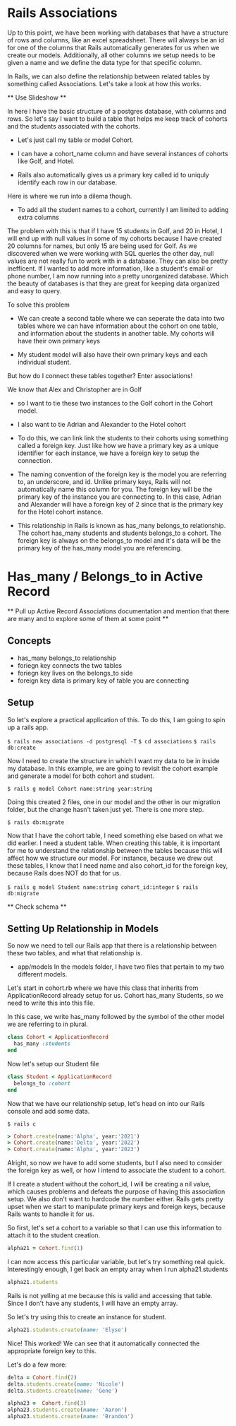 # Rails Associations
Up to this point, we have been working with databases that have a structure of rows and columns, like an excel spreadsheet.  There will always be an id for one of the columns that Rails automatically generates for us when we create our models. Additionally, all other columns we setup needs to be given a name and we define the data type for that specific column.  

In Rails, we can also define the relationship between related tables by something called Associations.  Let's take a look at how this works.

** Use Slideshow **

In here I have the basic structure of a postgres database, with columns and rows.  So let's say I want to build a table that helps me keep track of cohorts and the students associated with the cohorts. 

- Let's just call my table or model Cohort.

- I can have a cohort_name column and have several instances of cohorts like Golf, and Hotel.

- Rails also automatically gives us a primary key called id to uniquly identify each row in our database.

Here is where we run into a dilema though. 
-  To add all the student names to a cohort, currently I am limited to adding extra columns

The problem with this is that if I have 15 students in Golf, and 20 in Hotel, I will end up with null values in some of my cohorts because I have created 20 columns for names, but only 15 are being used for Golf.  As we discovered when we were working with SQL queries the other day, null values are not really fun to work with in a database.  They can also be pretty inefficent.  If I wanted to add more information, like a student's email or phone number, I am now running into a pretty unorganized database.  Which the beauty of databases is that they are great for keeping data organized and easy to query.

To solve this problem 
- We can create a second table where we can seperate the data into two tables where we can have information about the cohort on one table, and information about the students in another table. My cohorts will have their own primary keys

- My student model will also have their own primary keys and each individual student.  

But how do I connect these tables together?  Enter associations!

We know that Alex and Christopher are in Golf
- so I want to tie these two instances to the Golf cohort in the Cohort model.  

- I also want to tie Adrian and Alexander to the Hotel cohort

- To do this, we can link link the students to their cohorts using something called a foreign key. Just like how we have a primary key as a unique identifier for each instance, we have a foreign key to setup the connection.  

- The naming convention of the foreign key is the model you are referring to, an underscore, and id.  Unlike primary keys, Rails will not automatically name this column for you.  The foreign key will be the primary key of the instance you are connecting to.  In this case, Adrian and Alexander will have a foreign key of 2 since that is the primary key for the Hotel cohort instance.

- This relationship in Rails is known as has_many belongs_to relationship.  The cohort has_many students and students belongs_to a cohort.  The foreign key is always on the belongs_to model and it's data will be the primary key of the has_many model you are referencing.


# Has_many / Belongs_to in Active Record
** Pull up Active Record Associations documentation and mention that there are many and to explore some of them at some point **

## Concepts
- has_many belongs_to relationship
- foriegn key connects the two tables
- foriegn key lives on the belongs_to side
- foreign key data is primary key of table you are connecting

## Setup
So let's explore a practical application of this.  To do this, I am going to spin up a rails app.

`$ rails new associations -d postgresql -T`
`$ cd associations`
`$ rails db:create`

Now I need to create the structure in which I want my data to be in inside my database.  In this example, we are going to revisit the cohort example and generate a model for both cohort and student.

`$ rails g model Cohort name:string year:string`

Doing this created 2 files, one in our model and the other in our migration folder, but the change hasn't taken just yet.  There is one more step.

`$ rails db:migrate`

Now that I have the cohort table, I need something else based on what we did earlier.  I need a student table.  When creating this table, it is important for me to understand the relationship between the tables because this will affect how we structure our model. For instance, because we drew out these tables, I know that I need name and also cohort_id for the foreign key, because Rails does NOT do that for us.

`$ rails g model Student name:string cohort_id:integer`
`$ rails db:migrate`

** Check schema **

## Setting Up Relationship in Models
So now we need to tell our Rails app that there is a relationship between these two tables, and what that relationship is.  

- app/models
In the models folder, I have two files that pertain to my two different models.   

Let's start in cohort.rb where we have this class that inherits from ApplicationRecord already setup for us.  Cohort has_many Students, so we need to write this into this file.


In this case, we write has_many followed by the symbol of the other model we are referring to in plural.

```ruby
class Cohort < ApplicationRecord
  has_many :students
end
```

Now let's setup our Student file

```ruby
class Student < ApplicationRecord
  belongs_to :cohort
end
```

Now that we have our relationship setup, let's head on into our Rails console and add some data.

`$ rails c`

```ruby
> Cohort.create(name:'Alpha', year:'2021')
> Cohort.create(name:'Delta', year:'2022')
> Cohort.create(name:'Alpha', year:'2023')
```

Alright, so now we have to add some students, but I also need to consider the foreign key as well, or how I intend to associate the student to a cohort.

If I create a student without the cohort_id, I will be creating a nil value, which causes problems and defeats the purpose of having this association setup.  We also don't want to hardcode the number either.  Rails gets pretty upset when we start to manipulate primary keys and foreign keys, because Rails wants to handle it for us.


So first, let's set a cohort to a variable so that I can use this information to attach it to the student creation.
```ruby
alpha21 = Cohort.find(1)
```

I can now access this particular variable, but let's try something real quick. Interestingly enough, I get back an empty array when I run alpha21.students

```ruby
alpha21.students
```

Rails is not yelling at me because this is valid and accessing that table.  Since I don't have any students, I will have an empty array.

So let's try using this to create an instance for student.

```ruby
alpha21.students.create(name: 'Elyse')
```

Nice!  This worked!  We can see that it automatically connected the appropriate foreign key to this.

Let's do a few more:

```ruby
delta = Cohort.find(2)
delta.students.create(name: 'Nicole')
delta.students.create(name: 'Gene')

alpha23 =  Cohort.find(3)
alpha23.students.create(name: 'Aaron')
alpha23.students.create(name: 'Brandon')
```